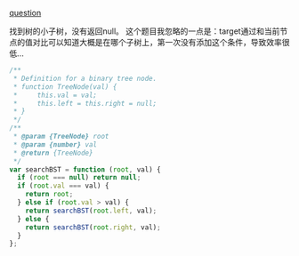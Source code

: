 [question](https://leetcode.com/problems/search-in-a-binary-search-tree/)

找到树的小子树，没有返回null。
这个题目我忽略的一点是：target通过和当前节点的值对比可以知道大概是在哪个子树上，第一次没有添加这个条件，导致效率很低...

```js
/**
 * Definition for a binary tree node.
 * function TreeNode(val) {
 *     this.val = val;
 *     this.left = this.right = null;
 * }
 */
/**
 * @param {TreeNode} root
 * @param {number} val
 * @return {TreeNode}
 */
var searchBST = function (root, val) {
  if (root === null) return null;
  if (root.val === val) {
    return root;
  } else if (root.val > val) {
    return searchBST(root.left, val);
  } else {
    return searchBST(root.right, val);
  }
};
```
